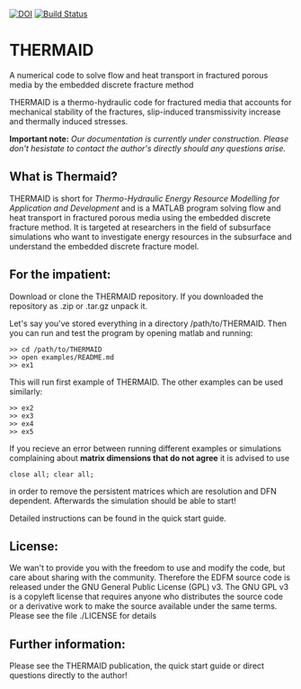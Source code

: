 [![DOI](https://zenodo.org/badge/110665320.svg)](https://zenodo.org/badge/latestdoi/110665320) [![Build Status](https://travis-ci.org/gujans/THERMAID.svg?branch=master)](https://travis-ci.org/gujans/THERMAID)

# THERMAID
A numerical code to solve flow and heat transport in fractured porous media by the embedded discrete fracture method

THERMAID is a thermo-hydraulic code for fractured media that accounts for mechanical stability of the fractures, slip-induced transmissivity increase and thermally induced stresses.

**Important note:** *Our documentation is currently under construction. Please don't hesistate to contact the author's directly should any questions arise.*

What is Thermaid?
------------------

THERMAID is short for *Thermo-Hydraulic Energy Resource Modelling for Application and Development* and is a MATLAB program solving flow and heat transport in fractured porous media using the embedded discrete fracture method. It is targeted at researchers in the field of subsurface simulations who want to investigate energy resources in the subsurface and understand the embedded discrete fracture model.



For the impatient:
------------------

Download or clone the THERMAID repository. If you downloaded the repository as .zip or .tar.gz unpack it.

Let's say you've stored everything in a directory /path/to/THERMAID. 
Then you can run and test the program by opening matlab and running:

    >> cd /path/to/THERMAID
    >> open examples/README.md
    >> ex1

This will run first example of THERMAID. The other examples can be used similarly:

    >> ex2
    >> ex3
    >> ex4
    >> ex5

If you recieve an error between running different examples or simulations complaining about **matrix dimensions that do not agree** 
it is advised to use 

```
close all; clear all;
```

in order to remove the persistent matrices which are resolution and DFN dependent. Afterwards the simulation should be able to start!


Detailed instructions can be found in the quick start guide.

License:
--------

We wan't to provide you with the freedom to use and modify the code, but care about sharing with the community. Therefore the EDFM source code is released under the GNU General Public License (GPL) v3. The GNU GPL v3 is a copyleft license that requires anyone who distributes the source code or a derivative work to make the source available under the same terms. Please see the file ./LICENSE for details

Further information:
--------------------

Please see the THERMAID publication, the quick start guide or direct questions directly to the author!
